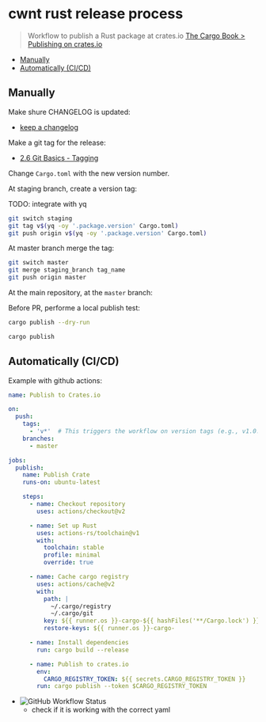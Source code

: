 # cwnt rust release process

> Workflow to publish a Rust package at crates.io
> [The Cargo Book > Publishing on crates.io](https://doc.rust-lang.org/cargo/reference/publishing.html)

<!-- toc -->

- [Manually](#manually)
- [Automatically (CI/CD)](#automatically-cicd)

<!-- tocstop -->

## Manually

Make shure CHANGELOG is updated:

- [keep a changelog](https://keepachangelog.com/en/1.0.0/)

Make a git tag for the release:

- [2.6 Git Basics - Tagging](https://git-scm.com/book/en/v2/Git-Basics-Tagging)

Change `Cargo.toml` with the new version number.

At staging branch, create a version tag:

TODO: integrate with yq

```sh
git switch staging
git tag v$(yq -oy '.package.version' Cargo.toml)
git push origin v$(yq -oy '.package.version' Cargo.toml)
```

At master branch merge the tag:

```sh
git switch master
git merge staging_branch tag_name
git push origin master
```

At the main repository, at the `master` branch:

Before PR, performe a local publish test:

```sh
cargo publish --dry-run
```

```sh
cargo publish
```

## Automatically (CI/CD)

Example with github actions:

```yaml
name: Publish to Crates.io

on:
  push:
    tags:
      - 'v*'  # This triggers the workflow on version tags (e.g., v1.0.0)
    branches:
      - master

jobs:
  publish:
    name: Publish Crate
    runs-on: ubuntu-latest

    steps:
      - name: Checkout repository
        uses: actions/checkout@v2

      - name: Set up Rust
        uses: actions-rs/toolchain@v1
        with:
          toolchain: stable
          profile: minimal
          override: true

      - name: Cache cargo registry
        uses: actions/cache@v2
        with:
          path: |
            ~/.cargo/registry
            ~/.cargo/git
          key: ${{ runner.os }}-cargo-${{ hashFiles('**/Cargo.lock') }}
          restore-keys: ${{ runner.os }}-cargo-

      - name: Install dependencies
        run: cargo build --release

      - name: Publish to crates.io
        env:
          CARGO_REGISTRY_TOKEN: ${{ secrets.CARGO_REGISTRY_TOKEN }}
        run: cargo publish --token $CARGO_REGISTRY_TOKEN
```

- ![GitHub Workflow Status](https://img.shields.io/github/actions/workflow/status/cwnt-io/candid-gen/rust.yml)
  - check if it is working with the correct yaml
